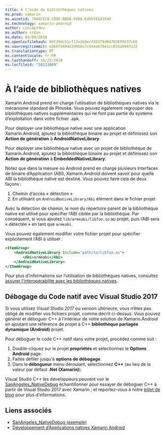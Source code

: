```yaml
---
title: À l’aide de bibliothèques natives
ms.prod: xamarin
ms.assetid: 7AA6CEC8-C09E-BBDA-FDD6-E40559143548
ms.technology: xamarin-android
author: conceptdev
ms.author: crdun
ms.date: 03/09/2018
ms.openlocfilehash: 0df39dc51cf17e1b9ecfd2279d047020f0237cb6
ms.sourcegitcommit: e268fd44422d0bbc7c944a678e2cc633a0493122
ms.translationtype: MT
ms.contentlocale: fr-FR
ms.lasthandoff: 10/25/2018
ms.locfileid: "50123089"
---
```

# <a name="using-native-libraries"></a>À l’aide de bibliothèques natives

Xamarin.Android prend en charge l’utilisation de bibliothèques natives via le mécanisme standard de PInvoke. Vous pouvez également regrouper des bibliothèques natives supplémentaires qui ne font pas partie du système d’exploitation dans votre fichier .apk.

Pour déployer une bibliothèque native avec une application Xamarin.Android, ajoutez la bibliothèque binaire au projet et définissez son **Action de génération** à **AndroidNativeLibrary**.

Pour déployer une bibliothèque native avec un projet de bibliothèque de Xamarin.Android, ajoutez la bibliothèque binaire au projet et définissez son **Action de génération** à **EmbeddedNativeLibrary**.

Notez que dans la mesure où Android prend en charge plusieurs Interfaces de binaire d’Application (ABI), Xamarin.Android doivent savoir pour quelle ABI la bibliothèque native est destiné.
Vous pouvez faire cela de deux façons :

1.  Chemin d’accès « détection »
1.  En utilisant un `AndroidNativeLibrary/Abi` élément dans le fichier projet


Avec la détection de chemin, le nom du répertoire parent de la bibliothèque native est utilisé pour spécifier l’ABI ciblée par la bibliothèque. Par conséquent, si vous ajoutez `lib/armeabi/libfoo.so` au projet, puis l’ABI sera « détectée » en tant que `armeabi`.

Vous pouvez également modifier votre fichier projet pour spécifier explicitement l’ABI à utiliser :

```xml
<ItemGroup>
    <AndroidNativeLibrary Include="path/to/libfoo.so">
        <Abi>armeabi</Abi>
    </AndroidNativeLibrary>
</ItemGroup>
```

Pour plus d’informations sur l’utilisation de bibliothèques natives, consultez [assurer l’interopérabilité avec les bibliothèques natives](http://www.mono-project.com/docs/advanced/pinvoke/).

## <a name="debugging-native-code-with-visual-studio-2017"></a>Débogage du Code natif avec Visual Studio 2017

Si vous utilisez *Visual Studio 2017* ou version ultérieure, vous n’êtes pas obligé de modifier vos fichiers projet, comme décrit ci-dessus.
Vous pouvez générer et déboguer C++ à l’intérieur de votre solution de Xamarin.Android en ajoutant une référence de projet à C++ **bibliothèque partagée dynamique (Android)** projet. 

Pour déboguer le code C++ natif dans votre projet, procédez comme suit :

1. Double-cliquez sur le projet **propriétés** et sélectionnez le **Options Android** page.
2. Faites défiler jusqu'à **options de débogage**.
3. Dans le **débogueur** menu déroulant, sélectionnez **C++** (au lieu de la valeur par défaut **.Net (Xamarin)**).

Visual Studio C++ les développeurs peuvent voir le [SanAngeles_NativeDebug](https://developer.xamarin.com/samples/monodroid/SanAngeles_NDK/) échantillonner pour essayer de déboguer C++ à partir de Visual Studio 2017 avec Xamarin ; et reportez-vous à notre [billet de blog](https://blog.xamarin.com/build-and-debug-c-libraries-in-xamarin-android-apps-with-visual-studio-2015/) pour plus d’informations.



## <a name="related-links"></a>Liens associés

- [SanAngeles_NativeDebug (exemple)](https://developer.xamarin.com/samples/monodroid/SanAngeles_NDK/)
- [Développement d’Applications natives Xamarin Android](https://blogs.msdn.microsoft.com/vcblog/2015/02/23/developing-xamarin-android-native-applications/)
